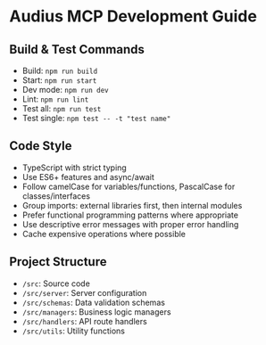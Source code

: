 # Audius MCP Development Guide

## Build & Test Commands
- Build: `npm run build`
- Start: `npm run start`
- Dev mode: `npm run dev`
- Lint: `npm run lint`
- Test all: `npm run test`
- Test single: `npm test -- -t "test name"`

## Code Style
- TypeScript with strict typing
- Use ES6+ features and async/await
- Follow camelCase for variables/functions, PascalCase for classes/interfaces
- Group imports: external libraries first, then internal modules
- Prefer functional programming patterns where appropriate
- Use descriptive error messages with proper error handling
- Cache expensive operations where possible

## Project Structure
- `/src`: Source code
- `/src/server`: Server configuration
- `/src/schemas`: Data validation schemas
- `/src/managers`: Business logic managers
- `/src/handlers`: API route handlers
- `/src/utils`: Utility functions